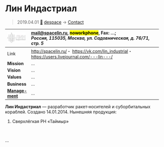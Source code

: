 # Лин Индастриал
> 2019.04.01 [🚀](../index/index.md) [despace](index.md) → [Contact](contact.md)

|[![](f/con/l/spacelin_logo1_thumb.jpg)](f/con/l/spacelin_logo1.png)|<mail@spacelin.ru>, <mark>noworkphone</mark>, Fax: …;<br> *Россия, 115035, Москва, ул. Садовническая, д. 76/71, стр. 5*|
|:--|:--|
|Link|<http://spacelin.ru/>・ <https://vk.com/lin_industrial>・ <https://users.livejournal.com/---lin---/>|
|**Mission**|…|
|**Vision**|…|
|**Values**|…|
|**Business**|…|
|**[Manage-<br>ment](mgmt.md)**|…|

**Лин Индастриал** — разработчик ракет‑носителей и суборбитальных кораблей. Создано 14.01.2014. Нынешняя продукция:

   1. Сверхлёгкая РН «Таймыр»


<p style="page-break-after:always"> </p>

…
